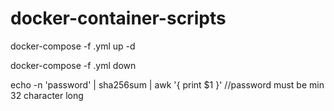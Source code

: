 # docker-container-scripts

docker-compose -f <file-name>.yml up -d

docker-compose -f <file-name>.yml down


echo -n 'password' | sha256sum | awk '{ print $1 }' //password must be min 32 character long